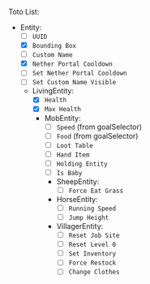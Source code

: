Toto List:
- Entity:
  - [ ] `UUID`
  - [X] `Bounding Box`
  - [ ] `Custom Name`
  - [X] `Nether Portal Cooldown`
  - [ ] `Set Nether Portal Cooldown`
  - [ ] `Set Custom Name Visible`
  - LivingEntity:
    - [X] `Health`
    - [X] `Max Health`
    - MobEntity:
      - [ ] `Speed` (from goalSelector)
      - [ ] `Food` (from goalSelector)
      - [ ] `Loot Table`
      - [ ] `Hand Item`
      - [ ] `Holding Entity`
      - [ ] `Is Baby`
      - SheepEntity:
        - [ ] `Force Eat Grass`
      - HorseEntity:
        - [ ] `Running Speed`
        - [ ] `Jump Height`
      - VillagerEntity:
        - [ ] `Reset Job Site`
        - [ ] `Reset Level 0`
        - [ ] `Set Inventory`
        - [ ] `Force Restock`
        - [ ] `Change Clothes`